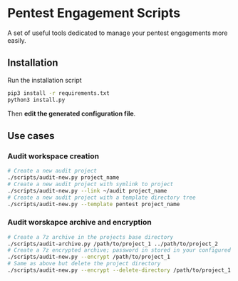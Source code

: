 # Pentest Engagement Scripts
A set of useful tools dedicated to manage your pentest engagements more easily.

## Installation
Run the installation script
```bash
pip3 install -r requirements.txt
python3 install.py
```

Then **edit the generated configuration file**.

## Use cases
### Audit workspace creation
```bash
# Create a new audit project
./scripts/audit-new.py project_name
# Create a new audit project with symlink to project
./scripts/audit-new.py --link ~/audit project_name
# Create a new audit project with a template directory tree
./scripts/audit-new.py --template pentest project_name
```

### Audit worskapce archive and encryption
```bash
# Create a 7z archive in the projects base directory
./scripts/audit-archive.py /path/to/project_1 ../path/to/project_2
# Create a 7z encrypted archive; password in stored in your configured keepass DB
./scripts/audit-new.py --encrypt /path/to/project_1
# Same as above but delete the project directory
./scripts/audit-new.py --encrypt --delete-directory /path/to/project_1
```